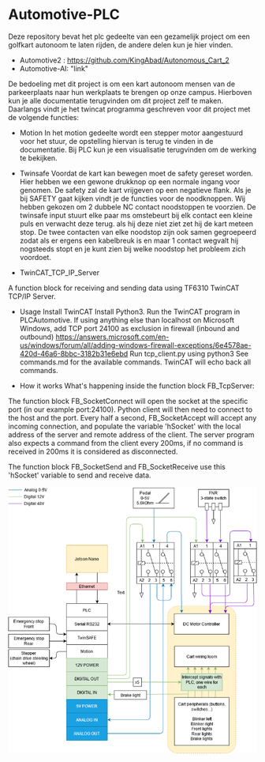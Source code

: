 # Automotive-PLC

Deze repository bevat het plc gedeelte van een gezamelijk project om een golfkart autonoom te laten rijden, de andere delen kun je hier vinden.
  - Automotive2 : https://github.com/KingAbad/Autonomous_Cart_2
  - Automotive-AI: "link"
 
De bedoeling met dit project is om een kart autonoom mensen van de parkeerplaats naar hun werkplaats te brengen op onze campus.
Hierboven kun je alle documentatie terugvinden om dit project zelf te maken.
Daarlangs vindt je het twincat programma geschreven voor dit project met de volgende functies:

- Motion
In het motion gedeelte wordt een stepper motor aangestuurd voor het stuur, de opstelling hiervan is terug te vinden in de documentatie.
Bij PLC kun je een visualisatie terugvinden om de werking te bekijken.

- Twinsafe
Voordat de kart kan bewegen moet de safety gereset worden. Hier hebben we een gewone drukknop op een normale ingang voor genomen. De safety zal de kart vrijgeven op een negatieve flank.
Als je bij SAFETY gaat kijken vindt je de functies voor de noodknoppen. Wij hebben gekozen om 2 dubbele NC contact noodstoppen te voorzien. De twinsafe input stuurt elke paar ms omstebeurt bij elk contact een kleine puls en verwacht deze terug. als hij deze niet ziet zet hij de kart meteen stop. De twee contacten van elke noodstop zijn ook samen gegroepeerd zodat als er ergens een kabelbreuk is en maar 1 contact wegvalt  hij nogsteeds stopt en je kunt zien bij welke noodstop het probleem zich voordoet.

- TwinCAT_TCP_IP_Server

A function block for receiving and sending data using TF6310 TwinCAT TCP/IP Server.

- Usage
Install TwinCAT
Install Python3.
Run the TwinCAT program in PLCAutomotive.
If using anything else than localhost on Microsoft Windows, add TCP port 24100 as exclusion in firewall (inbound and outbound)
		https://answers.microsoft.com/en-us/windows/forum/all/adding-windows-firewall-exceptions/6e4578ae-420d-46a6-8bbc-3182b31e6ebd
Run tcp_client.py using python3
See commands.md for the available commands. TwinCAT will echo back all commands.

- How it works
What's happening inside the function block FB_TcpServer:

The function block FB_SocketConnect will open the socket at the specific port (in our example port:24100).
Python client will then need to connect to the host and the port.
Every half a second, FB_SocketAccept will accept any incoming connection, and populate the variable 'hSocket' with the local address of the server and remote address of the client.
The server program also expects a command from the client every 200ms, if no command is received in 200ms it is considered as disconnected.

The function block FB_SocketSend and FB_SocketReceive use this 'hSocket' variable to send and receive data.

![diagram project](Documentatie_Project/Schematic.png)
